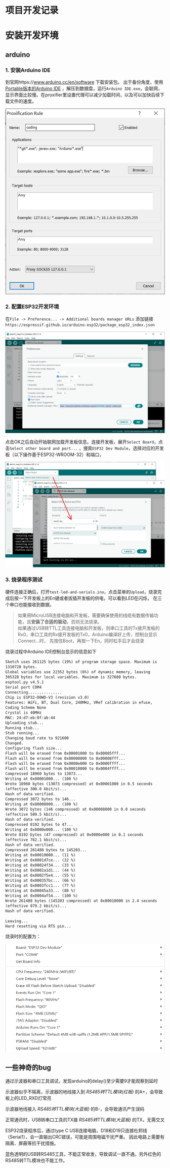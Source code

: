 # 项目开发记录

# 安装开发环境

## arduino

### 1. 安装Arduino IDE

到官网https://www.arduino.cc/en/software 下载安装包。
出于备份角度，使用[Portable版本的Arduino IDE](https://downloads.arduino.cc/arduino-ide/arduino-ide_2.1.0_Windows_64bit.zip)
，解压到数据盘，运行`Arduino IDE.exe`，会联网，显示界面比较慢。在proxifier里设置代理可以减少加载时间，以及可以加快后续下载文件的速度。

![img.png](img/proxifier-rules.png)

### 2. 配置ESP32开发环境

在`File -> Preference... -> Additional boards manager URLs`
添加链接`https://espressif.github.io/arduino-esp32/package_esp32_index.json`

![img.png](img/arduino-support-esp32.png)

点击OK之后自动开始联网加载开发板信息。连接开发板，展开`Select Board`，点击`Select other board and port...`
，搜索`ESP32 Dev Module`，选择对应的开发板（以下操作基于ESP32-WROOM-32）和端口，

![img_1.png](img/arduino-select-board.png)

### 3. 烧录程序测试

硬件连接正确后，打开`test-led-and-serials.ino`，点击菜单的`Upload`，烧录完成后按一下开发板上的En键或者拔插开发板的供电，可以看到LED在闪烁，
在三个串口也能接收到数据。

> 如果用MicroUSB连接电脑和开发板，需要确保使用的线缆有数据传输功能，且**安装了合适的驱动**，否则无法烧录。  
> 如果通过USB转TTL工具连接电脑和开发板，则串口工具的Tx接开发板的Rx0，串口工具的Rx接开发板的Tx0，Arduino编译好上传，控制台显示Connect...时，
> 先按住Boot，再按一下En，同时松手后才会烧录

烧录过程中Arduino IDE控制台显示的信息如下

```text
Sketch uses 261125 bytes (19%) of program storage space. Maximum is 1310720 bytes.
Global variables use 22352 bytes (6%) of dynamic memory, leaving 305328 bytes for local variables. Maximum is 327680 bytes.
esptool.py v4.5.1
Serial port COM4
Connecting...............
Chip is ESP32-D0WD-V3 (revision v3.0)
Features: WiFi, BT, Dual Core, 240MHz, VRef calibration in efuse, Coding Scheme None
Crystal is 40MHz
MAC: 24:d7:eb:0f:ab:44
Uploading stub...
Running stub...
Stub running...
Changing baud rate to 921600
Changed.
Configuring flash size...
Flash will be erased from 0x00001000 to 0x00005fff...
Flash will be erased from 0x00008000 to 0x00008fff...
Flash will be erased from 0x0000e000 to 0x0000ffff...
Flash will be erased from 0x00010000 to 0x0004ffff...
Compressed 18960 bytes to 13073...
Writing at 0x00001000... (100 %)
Wrote 18960 bytes (13073 compressed) at 0x00001000 in 0.5 seconds (effective 300.0 kbit/s)...
Hash of data verified.
Compressed 3072 bytes to 146...
Writing at 0x00008000... (100 %)
Wrote 3072 bytes (146 compressed) at 0x00008000 in 0.0 seconds (effective 589.5 kbit/s)...
Hash of data verified.
Compressed 8192 bytes to 47...
Writing at 0x0000e000... (100 %)
Wrote 8192 bytes (47 compressed) at 0x0000e000 in 0.1 seconds (effective 762.1 kbit/s)...
Hash of data verified.
Compressed 261488 bytes to 145203...
Writing at 0x00010000... (11 %)
Writing at 0x0001d7ce... (22 %)
Writing at 0x00024f34... (33 %)
Writing at 0x0002a1d1... (44 %)
Writing at 0x0002f5e4... (55 %)
Writing at 0x000357bc... (66 %)
Writing at 0x0003fcc1... (77 %)
Writing at 0x00045a33... (88 %)
Writing at 0x0004af54... (100 %)
Wrote 261488 bytes (145203 compressed) at 0x00010000 in 2.4 seconds (effective 879.2 kbit/s)...
Hash of data verified.

Leaving...
Hard resetting via RTS pin...
```

烧录时的配置为：

![img.png](img/arduino-esp32-conf.png)

## 一些神奇的bug

通过示波器和串口工具调试，发现arduino的delay()至少需要9才能观察到延时

示波器似乎不隔离，示波器的地线接入到 *RS485转TTL模块(红板)* 的A+，会导致板上的LED_RXD灯常亮

示波器地线接入 *RS485转TTL模块(大蓝板)* 的B-，会导致通讯产生误码

正常通讯时，USB转串口工具的TX接 *RS485转TTL模块(大蓝板)* 的TX，无需交叉

ESP32烧录程序后，通过type C USB连接电脑，D18和D19只连接杜邦线（Serial1），会一直输出CRC错误，可能是周围电磁干扰严重。
因此电路上需要有隔离、屏蔽等抗干扰措施。

蓝色透明的USB转RS485工具，不能正常收发，导致调试一直不通。另外红色的RS485转TTL模块也不能工作。